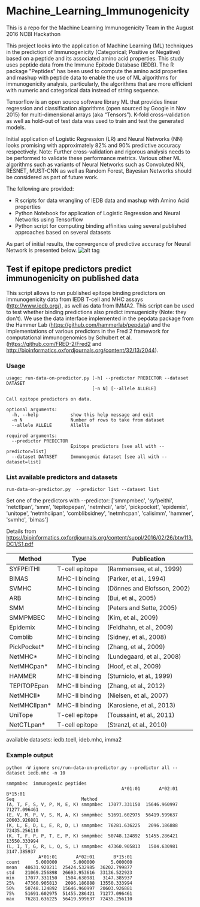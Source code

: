 # Machine_Learning_Immunogenicity

This is a repo for the Machine Learning Immunogenicity Team in the August 2016 NCBI Hackathon

This project looks into the application of Machine Learning (ML) techniques in the prediction of Immunogenicity (Categorical; Positive or Negative) based on a peptide and its associated amino acid properties. This study uses peptide data from the Immune Epitode Database (IEDB). The R package "Peptides" has been used to compute the amino acid properties and mashup with peptide data to enable the use of ML algorithms for immunogenicity analysis, particularly, the algorithms that are more efficient with numeric and categorical data instead of string sequence.

Tensorflow is an open source software library ML that provides linear regression and classification algorithms (open sourced by Google in Nov 2015) for multi-dimensional arrays (aka “Tensors”). K-fold cross-validation as well as hold-out of test data was used to train and test the generated models.

Initial application of Logistic Regression (LR) and Neural Networks (NN) looks promising with approximately 82% and 90% predictive accuracy respectively. Note: Further cross-validation and rigorous analysis needs to be performed to validate these performance metrics. Various other ML algorithms such as variants of Neural Networks such as Convoluted NN, RESNET, MUST-CNN as well as Random Forest, Bayesian Networks should be considered as part of future work. 

The following are provided:
* R scripts for data wrangling of IEDB data and mashup with Amino Acid properties
* Python Notebook for application of Logistic Regression and Neural Networks using Tensorflow
* Python script for computing binding affinities using several published approaches based on several datasets

As part of initial results, the convergence of predictive accuracy for Neural Network is presented below.
![alt tag](https://github.com/NCBI-Hackathons/Machine_Learning_Immunogenicity/blob/master/pics/PredictiveAccuracy_NN_InitialFindings.PNG)

## Test if epitope predictors predict immunogenicity on published data

This script allows to run published epitope binding predictors on immunogenicity data from IEDB T-cell and MHC assays (http://www.iedb.org/), as well as data from IMMA2. This script can be used to test whether binding predictions also predict immugenicity (Note: they don't). We use the data interface implemented in the pepdata package from the Hammer Lab (https://github.com/hammerlab/pepdata) and the implementations of various predictors in the Fred 2 framework for computational immunogenomics by Schubert et al. (https://github.com/FRED-2/Fred2 and http://bioinformatics.oxfordjournals.org/content/32/13/2044).

### Usage

    usage: run-data-on-predictor.py [-h] --predictor PREDICTOR --dataset DATASET
                                    [-n N] [--allele ALLELE]
    
    Call epitope predictors on data.
    
    optional arguments:
      -h, --help            show this help message and exit
      -n N                  Number of rows to take from dataset
      --allele ALLELE       Allelle
    
    required arguments:
      --predictor PREDICTOR
                            Epitope predictors [see all with --predictor=list]
      --dataset DATASET     Immunogenic dataset [see all with --dataset=list]


### List available predictors and datasets

    run-data-on-predictor.py  --predictor list --dataset list

Set one of the predictors with --predictor:
['smmpmbec', 'syfpeithi', 'netctlpan', 'smm', 'tepitopepan', 'netmhcii', 'arb', 'pickpocket', 'epidemix', 'unitope', 'netmhciipan', 'comblibsidney', 'netmhcpan', 'calisimm', 'hammer', 'svmhc', 'bimas']

Details from https://bioinformatics.oxfordjournals.org/content/suppl/2016/02/26/btw113.DC1/S1.pdf

| Method | Type | Publication |
|--------|------|-------------|
| SYFPEITHI | T-cell epitope | (Rammensee, et al., 1999) |
| BIMAS | MHC-I binding | (Parker, et al., 1994) |
| SVMHC | MHC-I binding | (Dönnes and Elofsson, 2002) |
| ARB | MHC-I binding | (Bui, et al., 2005) |
| SMM | MHC-I binding | (Peters and Sette, 2005) |
| SMMPMBEC | MHC-I binding | (Kim, et al., 2009) |
| Epidemix | MHC-I binding | (Feldhahn, et al., 2009) |
| Comblib | MHC-I binding | (Sidney, et al., 2008) |
| PickPocket* | MHC-I binding | (Zhang, et al., 2009) |
| NetMHC* | MHC-I binding | (Lundegaard, et al., 2008) |
| NetMHCpan* | MHC-I binding | (Hoof, et al., 2009) |
| HAMMER | MHC-II binding | (Sturniolo, et al., 1999) |
| TEPITOPEpan | MHC-II binding | (Zhang, et al., 2012) |
| NetMHCII* | MHC-II binding | (Nielsen, et al., 2007) |
| NetMHCIIpan* | MHC-II binding | (Karosiene, et al., 2013) |
| UniTope | T-cell epitope | (Toussaint, et al., 2011) |
| NetCTLpan* | T-cell epitope | (Stranzl, et al., 2010) |

available datasets: iedb.tcell, ideb.mhc, imma2

### Example output

    python -W ignore src/run-data-on-predictor.py --predictor all --dataset iedb.mhc -n 10
    
    smmpmbec  immunogenic peptides
                                               A*01:01       A*02:01       B*15:01
    Seq                         Method                                            
    (A, T, F, S, V, P, M, E, K) smmpmbec  17077.331150  15646.960997  71277.096461
    (E, V, M, P, V, S, M, A, K) smmpmbec  51691.602975  56419.599637  20603.926881
    (K, L, E, D, L, E, R, D, L) smmpmbec  76281.636225   2096.186888  72435.256110
    (K, T, F, P, P, T, E, P, K) smmpmbec  50748.124892  51455.286421  13550.333994
    (L, I, T, G, R, L, Q, S, L) smmpmbec  47360.905813   1504.630981   3147.385937
                A*01:01       A*02:01       B*15:01
    count      5.000000      5.000000      5.000000
    mean   48631.920211  25424.532985  36202.799877
    std    21069.256898  26693.953616  33136.522923
    min    17077.331150   1504.630981   3147.385937
    25%    47360.905813   2096.186888  13550.333994
    50%    50748.124892  15646.960997  20603.926881
    75%    51691.602975  51455.286421  71277.096461
    max    76281.636225  56419.599637  72435.256110
    
